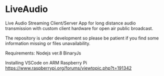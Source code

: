 # LiveAudio
Live Audio Streaming Client/Server App for long distance audio transmission with custom client hardware for open air public broadcast.

The repository is under development so please be patient if you find some information missing or files unavailability.

Requirements:
Nodejs ver.8
BinaryJs

Installing VSCode on ARM Raspberry Pi
https://www.raspberrypi.org/forums/viewtopic.php?t=191342




